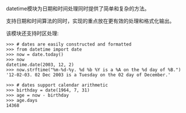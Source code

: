 datetime模块为日期和时间处理同时提供了简单和复杂的方法。

支持日期和时间算法的同时，实现的重点放在更有效的处理和格式化输出。

该模块还支持时区处理:

```
>>> # dates are easily constructed and formatted
>>> from datetime import date
>>> now = date.today()
>>> now
datetime.date(2003, 12, 2)
>>> now.strftime("%m-%d-%y. %d %b %Y is a %A on the %d day of %B.")
'12-02-03. 02 Dec 2003 is a Tuesday on the 02 day of December.'

>>> # dates support calendar arithmetic
>>> birthday = date(1964, 7, 31)
>>> age = now - birthday
>>> age.days
14368
```
